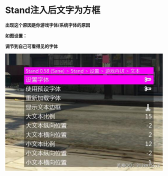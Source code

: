 # Stand注入后文字为方框

**出现这个原因是你游戏字体/系统字体的原因**

**如图设置：**

**调节到自己可看得见的字体**

![](<../../.gitbook/assets/image (54).png>)
